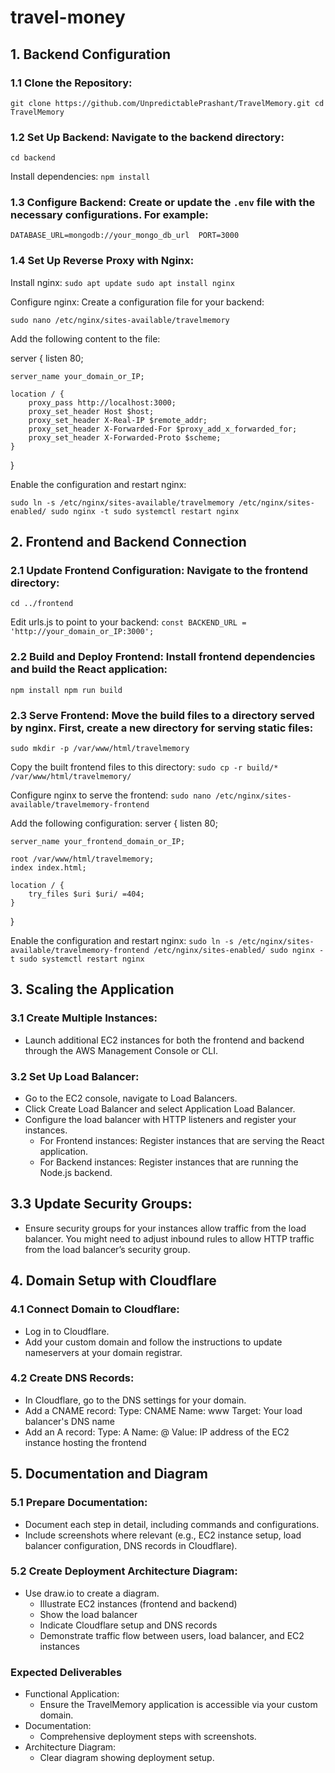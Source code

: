 # travel-money

## 1. Backend Configuration
### 1.1 Clone the Repository: 
`git clone https://github.com/UnpredictablePrashant/TravelMemory.git
cd TravelMemory`

### 1.2 Set Up Backend: Navigate to the backend directory: 
`cd backend`

Install dependencies: 
`npm install`

### 1.3 Configure Backend: Create or update the `.env` file with the necessary configurations. For example: 

`DATABASE_URL=mongodb://your_mongo_db_url 
PORT=3000`

### 1.4 Set Up Reverse Proxy with Nginx:

Install nginx:
`sudo apt update
sudo apt install nginx`

Configure nginx: Create a configuration file for your backend:

`sudo nano /etc/nginx/sites-available/travelmemory`

Add the following content to the file:

server {
    listen 80;

    server_name your_domain_or_IP;

    location / {
        proxy_pass http://localhost:3000;
        proxy_set_header Host $host;
        proxy_set_header X-Real-IP $remote_addr;
        proxy_set_header X-Forwarded-For $proxy_add_x_forwarded_for;
        proxy_set_header X-Forwarded-Proto $scheme;
    }
}

Enable the configuration and restart nginx:

`sudo ln -s /etc/nginx/sites-available/travelmemory /etc/nginx/sites-enabled/
sudo nginx -t
sudo systemctl restart nginx`

## 2. Frontend and Backend Connection
### 2.1 Update Frontend Configuration: Navigate to the frontend directory:
`cd ../frontend`

Edit urls.js to point to your backend:
`const BACKEND_URL = 'http://your_domain_or_IP:3000';`

### 2.2 Build and Deploy Frontend: Install frontend dependencies and build the React application:
`npm install
npm run build`

### 2.3 Serve Frontend: Move the build files to a directory served by nginx. First, create a new directory for serving static files:
`sudo mkdir -p /var/www/html/travelmemory`

Copy the built frontend files to this directory:
`sudo cp -r build/* /var/www/html/travelmemory/`

Configure nginx to serve the frontend:
`sudo nano /etc/nginx/sites-available/travelmemory-frontend`


Add the following configuration:
server {
    listen 80;

    server_name your_frontend_domain_or_IP;

    root /var/www/html/travelmemory;
    index index.html;

    location / {
        try_files $uri $uri/ =404;
    }
}

Enable the configuration and restart nginx:
`sudo ln -s /etc/nginx/sites-available/travelmemory-frontend /etc/nginx/sites-enabled/
sudo nginx -t
sudo systemctl restart nginx`

## 3. Scaling the Application
### 3.1 Create Multiple Instances:
- Launch additional EC2 instances for both the frontend and backend through the AWS Management Console or CLI.

### 3.2 Set Up Load Balancer:
- Go to the EC2 console, navigate to Load Balancers.
- Click Create Load Balancer and select Application Load Balancer.
- Configure the load balancer with HTTP listeners and register your instances.
    - For Frontend instances: Register instances that are serving the React application.
    - For Backend instances: Register instances that are running the Node.js backend.

## 3.3 Update Security Groups:
- Ensure security groups for your instances allow traffic from the load balancer. You might need to adjust inbound rules to allow HTTP traffic from the load balancer’s security group.

## 4. Domain Setup with Cloudflare
### 4.1 Connect Domain to Cloudflare:
- Log in to Cloudflare.
- Add your custom domain and follow the instructions to update nameservers at your domain registrar.

### 4.2 Create DNS Records:
- In Cloudflare, go to the DNS settings for your domain.
- Add a CNAME record:
    Type: CNAME
    Name: www
    Target: Your load balancer's DNS name
- Add an A record:
    Type: A
    Name: @
    Value: IP address of the EC2 instance hosting the frontend

## 5. Documentation and Diagram
### 5.1 Prepare Documentation:
- Document each step in detail, including commands and configurations.
- Include screenshots where relevant (e.g., EC2 instance setup, load balancer configuration, DNS records in Cloudflare).

### 5.2 Create Deployment Architecture Diagram:
- Use draw.io to create a diagram.
  - Illustrate EC2 instances (frontend and backend)
  - Show the load balancer
  - Indicate Cloudflare setup and DNS records
  - Demonstrate traffic flow between users, load balancer, and EC2 instances

### Expected Deliverables
- Functional Application:
  - Ensure the TravelMemory application is accessible via your custom domain.
- Documentation:
  - Comprehensive deployment steps with screenshots.
- Architecture Diagram:
  - Clear diagram showing deployment setup.

